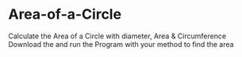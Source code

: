 # Area-of-a-Circle
Calculate the Area of a Circle with diameter, Area & Circumference 
Download the and run the Program with your method to find the area
